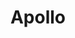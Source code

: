 ---
title: Apollo
gen: Apollinis
pos: noun
gender: m.
over: Olympian god of prophecy and oracles, music, song and poetry, archery, healing, plague and disease, and the protection of the young
romanang: Apollo
greekang: Apollo
greek: Απολλων
---
